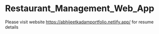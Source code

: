 # Restaurant_Management_Web_App
Please visit website https://abhijeetkadamportfolio.netlify.app/ for resume details
